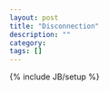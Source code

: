 ```yaml
---
layout: post
title: "Disconnection"
description: ""
category: 
tags: []
---
```

{% include JB/setup %}
